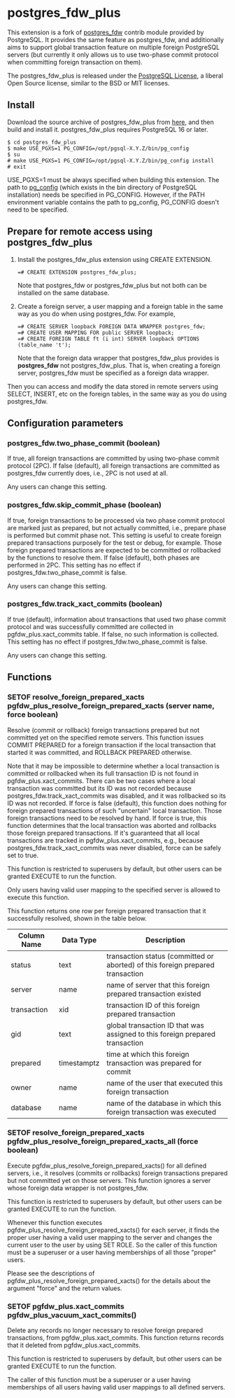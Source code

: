 # postgres_fdw_plus

This extension is a fork of
[postgres_fdw](https://www.postgresql.org/docs/devel/postgres-fdw.html)
contrib module provided by PostgreSQL.
It provides the same feature as postgres_fdw, and additionally aims to
support global transaction feature on multiple foreign PostgreSQL servers
(but currently it only allows us to use two-phase commit protocol
when committing foreign transaction on them).

The postgres_fdw_plus is released under
the [PostgreSQL License](https://opensource.org/licenses/postgresql),
a liberal Open Source license, similar to the BSD or MIT licenses.

## Install

Download the source archive of postgres_fdw_plus from
[here](https://github.com/MasaoFujii/postgres_fdw_plus),
and then build and install it. postgres_fdw_plus requires
PostgreSQL 16 or later.

```
$ cd postgres_fdw_plus
$ make USE_PGXS=1 PG_CONFIG=/opt/pgsql-X.Y.Z/bin/pg_config
$ su
# make USE_PGXS=1 PG_CONFIG=/opt/pgsql-X.Y.Z/bin/pg_config install
# exit
```

USE_PGXS=1 must be always specified when building this extension.
The path to [pg_config](https://www.postgresql.org/docs/devel/app-pgconfig.html)
(which exists in the bin directory of PostgreSQL installation)
needs be specified in PG_CONFIG.
However, if the PATH environment variable contains the path to pg_config,
PG_CONFIG doesn't need to be specified.

## Prepare for remote access using postgres_fdw_plus

1. Install the postgres_fdw_plus extension using CREATE EXTENSION.

   ```
   =# CREATE EXTENSION postgres_fdw_plus;
   ```

   Note that postgres_fdw or postgres_fdw_plus but not both can be installed
   on the same database.

2. Create a foreign server, a user mapping and a foreign table in the same way
as you do when using postgres_fdw. For example,

   ```
   =# CREATE SERVER loopback FOREIGN DATA WRAPPER postgres_fdw;
   =# CREATE USER MAPPING FOR public SERVER loopback;
   =# CREATE FOREIGN TABLE ft (i int) SERVER loopback OPTIONS (table_name 't');
   ```

   Note that the foreign data wrapper that postgres_fdw_plus provides is
   **postgres_fdw** not postgres_fdw_plus. That is, when creating a foreign
   server, postgres_fdw must be specified as a foreign data wrapper.

Then you can access and modify the data stored in remote servers
using SELECT, INSERT, etc on the foreign tables, in the same way as
you do using postgres_fdw.

## Configuration parameters

### postgres_fdw.two_phase_commit (boolean)
If true, all foreign transactions are committed by using
two-phase commit protocol (2PC).
If false (default), all foreign transactions are committed as
postgres_fdw currently does, i.e., 2PC is not used at all.

Any users can change this setting.

### postgres_fdw.skip_commit_phase (boolean)
If true, foreign transactions to be processed via two phase commit
protocol are marked just as prepared, but not actually committed,
i.e., prepare phase is performed but commit phase not. This setting
is useful to create foreign prepared transactions purposely for
the test or debug, for example. Those foreign prepared transactions
are expected to be committed or rollbacked by the functions to
resolve them. If false (default), both phases are performed in 2PC.
This setting has no effect if postgres_fdw.two_phase_commit is false.

Any users can change this setting.

### postgres_fdw.track_xact_commits (boolean)
If true (default), information about transactions that used two phase
commit protocol and was successfully committed are collected in
pgfdw_plus.xact_commits table. If false, no such information is collected.
This setting has no effect if postgres_fdw.two_phase_commit is false.

Any users can change this setting.

## Functions

### SETOF resolve_foreign_prepared_xacts pgfdw_plus_resolve_foreign_prepared_xacts (server name, force boolean)
Resolve (commit or rollback) foreign transactions prepared but not
committed yet on the specified remote servers. This function issues
COMMIT PREPARED for a foreign transaction if the local transaction
that started it was committed, and ROLLBACK PREPARED otherwise.

Note that it may be impossible to determine whether a local transaction
is committed or rollbacked when its full transaction ID is not found
in pgfdw_plus.xact_commits. There can be two cases where a local
transaction was committed but its ID was not recorded because
postgres_fdw.track_xact_commits was disabled, and it was rollbacked
so its ID was not recorded. If force is false (default), this function
does nothing for foreign prepared transactions of such "uncertain"
local transaction. Those foreign transactions need to be resolved by hand.
If force is true, this function determines that the local transaction
was aborted and rollbacks those foreign prepared transactions. If it's
guaranteed that all local transactions are tracked in
pgfdw_plus.xact_commits, e.g., because postgres_fdw.track_xact_commits
was never disabled, force can be safely set to true.

This function is restricted to superusers by default,
but other users can be granted EXECUTE to run the function.

Only users having valid user mapping to the specified server is allowed
to execute this function.

This function returns one row per foreign prepared transaction that
it successfully resolved, shown in the table below.

| Column Name   | Data Type | Description                                    |
|---------------|-----------|------------------------------------------------|
| status          | text      | transaction status (committed or aborted) of this foreign prepared transaction |
| server        | name      | name of server that this foreign prepared transaction existed |
| transaction         | xid   | transaction ID of this foreign prepared transaction |
| gid   | text    | global transaction ID that was assigned to this foreign prepared transaction |
| prepared | timestamptz    | time at which this foreign transaction was prepared for commit |
| owner    | name    | name of the user that executed this foreign transaction |
| database   | name    | name of the database in which this foreign transaction was executed |

### SETOF resolve_foreign_prepared_xacts pgfdw_plus_resolve_foreign_prepared_xacts_all (force boolean)
Execute pgfdw_plus_resolve_foreign_prepared_xacts() for all defined servers,
i.e., it resolves (commits or rollbacks) foreign transactions prepared
but not committed yet on those servers. This function ignores a server
whose foreign data wrapper is not postgres_fdw.

This function is restricted to superusers by default,
but other users can be granted EXECUTE to run the function.

Whenever this function executes pgfdw_plus_resolve_foreign_prepared_xacts()
for each server, it finds the proper user having a valid user mapping to
the server and changes the current user to the user by using SET ROLE.
So the caller of this function must be a superuser or a user having
memberships of all those "proper" users.

Please see the descriptions of pgfdw_plus_resolve_foreign_prepared_xacts() for
the details about the argument "force" and the return values.

### SETOF pgfdw_plus.xact_commits pgfdw_plus_vacuum_xact_commits()
Delete any records no longer necessary to resolve foreign prepared
transactions, from pgfdw_plus.xact_commits. This function returns
records that it deleted from pgfdw_plus.xact_commits.

This function is restricted to superusers by default,
but other users can be granted EXECUTE to run the function.

The caller of this function must be a superuser or a user having
memberships of all users having valid user mappings to all defined servers.
